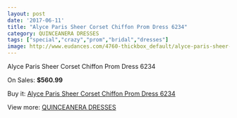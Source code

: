 ```yaml
---
layout: post
date: '2017-06-11'
title: "Alyce Paris Sheer Corset Chiffon Prom Dress 6234"
category: QUINCEANERA DRESSES
tags: ["special","crazy","prom","bridal","dresses"]
image: http://www.eudances.com/4760-thickbox_default/alyce-paris-sheer-corset-chiffon-prom-dress-6234.jpg
---
```

Alyce Paris Sheer Corset Chiffon Prom Dress 6234

On Sales: **$560.99**
<a href="https://www.eudances.com/en/quinceanera-dresses/1608-alyce-paris-sheer-corset-chiffon-prom-dress-6234.html"><amp-img layout="responsive" width="600" height="600" src="//www.eudances.com/4760-thickbox_default/alyce-paris-sheer-corset-chiffon-prom-dress-6234.jpg" alt="Alyce Paris Sheer Corset Chiffon Prom Dress 6234 0" /></a>
<a href="https://www.eudances.com/en/quinceanera-dresses/1608-alyce-paris-sheer-corset-chiffon-prom-dress-6234.html"><amp-img layout="responsive" width="600" height="600" src="//www.eudances.com/4761-thickbox_default/alyce-paris-sheer-corset-chiffon-prom-dress-6234.jpg" alt="Alyce Paris Sheer Corset Chiffon Prom Dress 6234 1" /></a>

Buy it: [Alyce Paris Sheer Corset Chiffon Prom Dress 6234](https://www.eudances.com/en/quinceanera-dresses/1608-alyce-paris-sheer-corset-chiffon-prom-dress-6234.html "Alyce Paris Sheer Corset Chiffon Prom Dress 6234")

View more: [QUINCEANERA DRESSES](https://www.eudances.com/en/17-quinceanera-dresses "QUINCEANERA DRESSES")